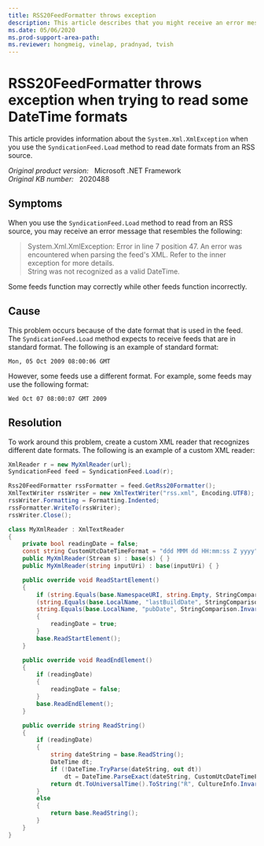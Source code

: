 ```yaml
---
title: RSS20FeedFormatter throws exception
description: This article describes that you might receive an error message when you use the SyndicationFeed.Load method to read from an RSS source.
ms.date: 05/06/2020
ms.prod-support-area-path: 
ms.reviewer: hongmeig, vinelap, pradnyad, tvish
---
```

# RSS20FeedFormatter throws exception when trying to read some DateTime formats

This article provides information about the `System.Xml.XmlException` when you use the `SyndicationFeed.Load` method to read date formats from an RSS source.

_Original product version:_ &nbsp; Microsoft .NET Framework  
_Original KB number:_ &nbsp; 2020488

## Symptoms

When you use the `SyndicationFeed.Load` method to read from an RSS source, you may receive an error message that resembles the following:

> System.Xml.XmlException: Error in line 7 position 47. An error was encountered when parsing the feed's XML. Refer to the inner exception for more details.  
> String was not recognized as a valid DateTime.

Some feeds function may correctly while other feeds function incorrectly.

## Cause

This problem occurs because of the date format that is used in the feed.  The `SyndicationFeed.Load` method expects to receive feeds that are in standard format. The following is an example of standard format:

`Mon, 05 Oct 2009 08:00:06 GMT`

However, some feeds use a different format. For example, some feeds may use the following format:

`Wed Oct 07 08:00:07 GMT 2009`

## Resolution

To work around this problem, create a custom XML reader that recognizes different date formats. The following is an example of a custom XML reader:

```csharp
XmlReader r = new MyXmlReader(url);
SyndicationFeed feed = SyndicationFeed.Load(r);

Rss20FeedFormatter rssFormatter = feed.GetRss20Formatter();
XmlTextWriter rssWriter = new XmlTextWriter("rss.xml", Encoding.UTF8);
rssWriter.Formatting = Formatting.Indented;
rssFormatter.WriteTo(rssWriter);
rssWriter.Close();

class MyXmlReader : XmlTextReader
{
    private bool readingDate = false;
    const string CustomUtcDateTimeFormat = "ddd MMM dd HH:mm:ss Z yyyy"; // Wed Oct 07 08:00:07 GMT 2009
    public MyXmlReader(Stream s) : base(s) { }
    public MyXmlReader(string inputUri) : base(inputUri) { }

    public override void ReadStartElement()
    {
        if (string.Equals(base.NamespaceURI, string.Empty, StringComparison.InvariantCultureIgnoreCase) &&
        (string.Equals(base.LocalName, "lastBuildDate", StringComparison.InvariantCultureIgnoreCase) ||
        string.Equals(base.LocalName, "pubDate", StringComparison.InvariantCultureIgnoreCase)))
        {
            readingDate = true;
        }
        base.ReadStartElement();
    }

    public override void ReadEndElement()
    {
        if (readingDate)
        {
            readingDate = false;
        }
        base.ReadEndElement();
    }

    public override string ReadString()
    {
        if (readingDate)
        {
            string dateString = base.ReadString();
            DateTime dt;
            if (!DateTime.TryParse(dateString, out dt))
                dt = DateTime.ParseExact(dateString, CustomUtcDateTimeFormat, CultureInfo.InvariantCulture);
            return dt.ToUniversalTime().ToString("R", CultureInfo.InvariantCulture);
        }
        else
        {
            return base.ReadString();
        }
    }
}
```
